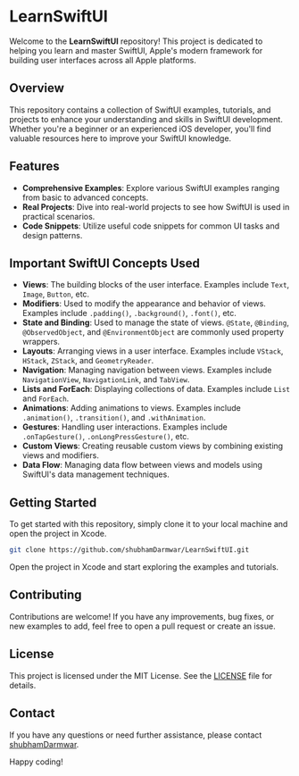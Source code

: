 # LearnSwiftUI

Welcome to the **LearnSwiftUI** repository! This project is dedicated to helping you learn and master SwiftUI, Apple's modern framework for building user interfaces across all Apple platforms.

## Overview

This repository contains a collection of SwiftUI examples, tutorials, and projects to enhance your understanding and skills in SwiftUI development. Whether you're a beginner or an experienced iOS developer, you'll find valuable resources here to improve your SwiftUI knowledge.

## Features

- **Comprehensive Examples**: Explore various SwiftUI examples ranging from basic to advanced concepts.
- **Real Projects**: Dive into real-world projects to see how SwiftUI is used in practical scenarios.
- **Code Snippets**: Utilize useful code snippets for common UI tasks and design patterns.

## Important SwiftUI Concepts Used

- **Views**: The building blocks of the user interface. Examples include `Text`, `Image`, `Button`, etc.
- **Modifiers**: Used to modify the appearance and behavior of views. Examples include `.padding()`, `.background()`, `.font()`, etc.
- **State and Binding**: Used to manage the state of views. `@State`, `@Binding`, `@ObservedObject`, and `@EnvironmentObject` are commonly used property wrappers.
- **Layouts**: Arranging views in a user interface. Examples include `VStack`, `HStack`, `ZStack`, and `GeometryReader`.
- **Navigation**: Managing navigation between views. Examples include `NavigationView`, `NavigationLink`, and `TabView`.
- **Lists and ForEach**: Displaying collections of data. Examples include `List` and `ForEach`.
- **Animations**: Adding animations to views. Examples include `.animation()`, `.transition()`, and `.withAnimation`.
- **Gestures**: Handling user interactions. Examples include `.onTapGesture()`, `.onLongPressGesture()`, etc.
- **Custom Views**: Creating reusable custom views by combining existing views and modifiers.
- **Data Flow**: Managing data flow between views and models using SwiftUI's data management techniques.

## Getting Started

To get started with this repository, simply clone it to your local machine and open the project in Xcode.

```bash
git clone https://github.com/shubhamDarmwar/LearnSwiftUI.git
```

Open the project in Xcode and start exploring the examples and tutorials.

## Contributing

Contributions are welcome! If you have any improvements, bug fixes, or new examples to add, feel free to open a pull request or create an issue.

## License

This project is licensed under the MIT License. See the [LICENSE](LICENSE) file for details.

## Contact

If you have any questions or need further assistance, please contact [shubhamDarmwar](https://github.com/shubhamDarmwar).

Happy coding!
